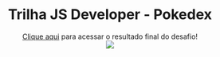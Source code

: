 <div align="center">
  <h1>Trilha JS Developer - Pokedex</h1>
  <a href="https://luiz-np.github.io/js-developer-pokedex/">Clique aqui</a> <span>para acessar o resultado final do desafio!</span> <br/>
  <img src="https://user-images.githubusercontent.com/101659217/195414640-4b284e4a-3ec7-430a-b431-400e911f2584.png"/>
</div>
